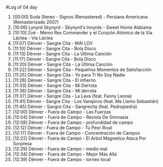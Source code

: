 #Log of 04 day

1. [00:00] Soda Stereo - Signos (Remastered) - Persiana Americana (Remasterizado 2007)
1. [10:06] Lynyrd Skynyrd - Skynyrd's Innyrds - Sweet Home Alabama
1. [10:10] Zoé - Memo Rex Commander y el Corazón Atómico de la Vía Láctea - Vía Láctea
1. [11:07] Dënver - Sangre Cita - MAI LOV
1. [11:10] Dënver - Sangre Cita - Bola Disco
1. [11:13] Dënver - Sangre Cita - La Última Canción
1. [11:17] Dënver - Sangre Cita - Bola Disco
1. [11:20] Dënver - Sangre Cita - La Última Canción
1. [11:22] Dënver - Sangre Cita - Pequeños Momentos de Satisfacción
1. [11:25] Dënver - Sangre Cita - Yo para Ti No Soy Nadie
1. [11:28] Dënver - Sangre Cita - El infierno
1. [11:33] Dënver - Sangre Cita - Mi Derrota
1. [11:36] Dënver - Sangre Cita - Mi derrota
1. [11:37] Dënver - Sangre Cita - La Lava (feat. Fanny Leona)
1. [11:41] Dënver - Sangre Cita - Los Vampiros (feat. Me Llamo Sebastián)
1. [11:45] Dënver - Sangre Cita - Sangrecita (feat. Pedropiedra)
1. [12:00] Dënver - Fuera de Campo - Las Fuerzas
1. [12:04] Dënver - Fuera de Campo - Revista De Gimnasia
1. [12:08] Dënver - Fuera de Campo - profundidad de campo
1. [12:12] Dënver - Fuera de Campo - Tu Peor Rival
1. [12:17] Dënver - Fuera de Campo - Concentración de Campos
1. [12:22] Dënver - Fuera de Campo - El Arbol Magnetico Ataca Por Sorpresa
1. [12:29] Dënver - Fuera de Campo - medio mal
1. [12:34] Dënver - Fuera de Campo - Mejor Más Allá
1. [12:39] Dënver - Fuera de Campo - torneo local
